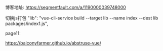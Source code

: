 博客地址:
https://segmentfault.com/a/1190000039748000

切换js打包
"lib": "vue-cli-service build --target lib --name index --dest lib packages/index1.js",

page11:

https://balconyfarmer.github.io/abstruse-vue/

